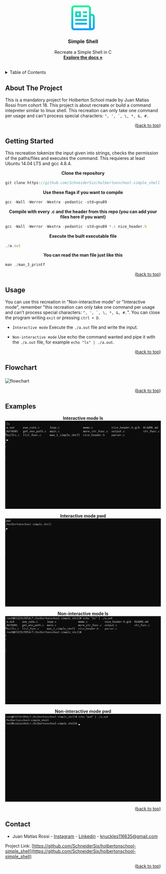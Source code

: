 <div id="top"></div>

<!-- PROJECT LOGO -->
<br />
<div align="center">
  <a href="https://github.com/SchneiderSix/holbertonschool-simple_shell">
    <img src="images/logo.png" alt="Logo" width="80" height="80">
  </a>

<h3 align="center">Simple Shell</h3>

  <p align="center">
    Recreate a Simple Shell in C
    <br />
    <a href="https://github.com/SchneiderSix/holbertonschool-simple_shell"><strong>Explore the docs »</strong></a>
    <br />
    <br />
  </p>
</div>



<!-- TABLE OF CONTENTS -->
<details>
  <summary>Table of Contents</summary>
  <ol>
    <li>
      <a href="#about-the-project">About The Project</a>
    </li>
    <li>
      <a href="#getting-started">Getting Started</a>
    </li>
    <li><a href="#usage">Usage</a></li>
    <li><a href="#examples">Examples</a></li>
    <li><a href="#flowchart">Flowchart</a></li>
    <li><a href="#contact">Contact</a></li>
  </ol>
</details>



<!-- ABOUT THE PROJECT -->
## About The Project

This is a mandatory project for Holberton School made by Juan Matias Rossi from cohort 18. This project is about recreate or build a command intepreter similar to linux shell. This recreation can only take one command per usage and can't process special characters: ``", ', `, \, *, &, #.``

<p align="right">(<a href="#top">back to top</a>)</p>



<!-- GETTING STARTED -->
## Getting Started

This recreation tokenize the input given into strings, checks the permission of the paths/files and executes the command. This requieres at least Ubuntu 14.04 LTS and gcc 4.8.4. 
<p align="middle"><b>Clone the repository</b>

``` javascript
git clone https://github.com/SchneiderSix/holbertonschool-simple_shell.git
```
<p align="middle"><b>Use these flags if you want to compile</b>

``` javascript
gcc -Wall -Werror -Wextra -pedantic -std=gnu89
```
<p align="middle"><b>Compile with every .c and the header from this repo (you can add your files here if you want)</b>

``` javascript
gcc -Wall -Werror -Wextra -pedantic -std=gnu89 *.c nice_header.h
```

<p align="middle"><b>Execute the built executable file</b>

``` javascript
./a.out
```

<p align="middle"><b>You can read the man file just like this</b>

``` javascript
man ./man_3_printf
```
<p align="right">(<a href="#top">back to top</a>)</p>

<!-- USAGE EXAMPLES -->
## Usage

You can use this recreation in "Non-interactive mode" or "Interactive mode", remember "this recreation can only take one command per usage and can't process special characters: ``", ', `, \, *, &, #.``". You can close the program writing `exit` or pressing `ctrl + D`.

* `Interactive mode`
  Execute the `./a.out` file and write the input.

* `Non-interactive mode`
  Use echo the command wanted and pipe it with the `./a.out` file, for example `echo "ls" | ./a.out`.


<p align="right">(<a href="#top">back to top</a>)</p>

<!-- FLOWCHART -->
## Flowchart

<img src="images/Flowchart.jpg" alt="flowchart" width="auto" height="auto" align="middle">

<p align="right">(<a href="#top">back to top</a>)</p>

<!-- EXAMPLES -->
## Examples
<p align="middle"><b>Interactive mode ls</b>
<img src="images/intls.png" alt="intls" width="auto" height="auto" align="middle">


<p align="middle"><b>Interactive mode pwd</b>
<img src="images/intpwd.png" alt="intpwd" width="auto" height="auto" align="middle">


<p align="middle"><b>Non-interactive mode ls</b>
<img src="images/nonintls.png" alt="nonintls" width="auto" height="auto" align="middle">


<p align="middle"><b>Non-interactive mode pwd</b>
<img src="images/nonintpwd.png" alt="nointpwd" width="auto" height="auto" align="middle">


<p align="right">(<a href="#top">back to top</a>)</p>

<!-- CONTACT -->
## Contact

* Juan Matías Rossi - [Instagram](https://www.instagram.com/jumaro35/) - [Linkedin](https://www.linkedin.com/in/jmrossi6/) - knuckles116635@gmail.com

Project Link: [https://github.com/SchneiderSix/holbertonschool-simple_shell](https://github.com/SchneiderSix/holbertonschool-simple_shell)

<p align="right">(<a href="#top">back to top</a>)</p>
